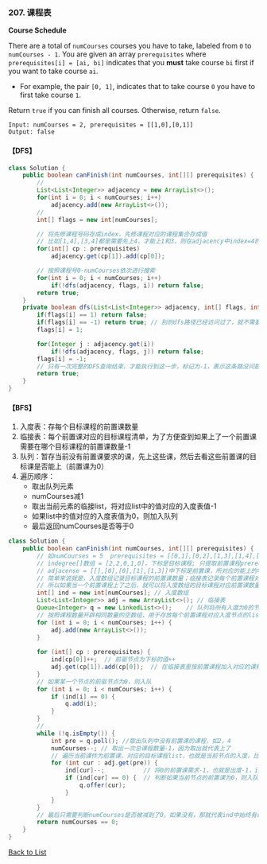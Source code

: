 ### 207. 课程表

**Course Schedule**

There are a total of `numCourses` courses you have to take, labeled from `0` to `numCourses - 1`. You are given an array `prerequisites` where `prerequisites[i] = [ai, bi]` indicates that you **must** take course `bi` first if you want to take course `ai`.

- For example, the pair `[0, 1]`, indicates that to take course `0` you have to first take course `1`.

Return `true` if you can finish all courses. Otherwise, return `false`.

```
Input: numCourses = 2, prerequisites = [[1,0],[0,1]]
Output: false
```



#### 【DFS】



```java
class Solution {
    public boolean canFinish(int numCourses, int[][] prerequisites) {
        // 
        List<List<Integer>> adjacency = new ArrayList<>();
        for(int i = 0; i < numCourses; i++)
            adjacency.add(new ArrayList<>());
        // 
        int[] flags = new int[numCourses];

        // 将先修课程号码存成index，先修课程对应的课程集合存成值
        // 比如[1,4],[3,4]都是需要先上4，才能上1和3，则在adjacency中index=4的值存为[1,3]
        for(int[] cp : prerequisites)
            adjacency.get(cp[1]).add(cp[0]);

        // 按照课程号0-numCourses依次进行搜索
        for(int i = 0; i < numCourses; i++)
            if(!dfs(adjacency, flags, i)) return false;
        return true;
    }
    private boolean dfs(List<List<Integer>> adjacency, int[] flags, int i) {
        if(flags[i] == 1) return false;
        if(flags[i] == -1) return true; // 别的dfs路径已经访问过了，就不需要访问了
        flags[i] = 1; 

        for(Integer j : adjacency.get(i))
            if(!dfs(adjacency, flags, j)) return false;
        flags[i] = -1;
        // 只有一次完整的DFS查询结束，才能执行到这一步，标记为-1，表示这条路没问题，再遇到不需要遍历了
        return true;
    }
}
```







#### 【BFS】

1. 入度表：存每个目标课程的前置课数量
2. 临接表：每个前置课对应的目标课程清单，为了方便查到如果上了一个前置课需要在哪个目标课程的前置课数量-1
3. 队列：暂存当前没有前置课要求的课，先上这些课，然后去看这些前置课的目标课是否能上（前置课为0）
4. 遍历顺序：
   - 取出队列元素
   - numCourses减1
   - 取出当前元素的临接list，将对应list中的值对应的入度表值-1
   - 如果list中的值对应的入度表值为0，则加入队列
   - 最后返回numCourses是否等于0

```java
class Solution {
    public boolean canFinish(int numCourses, int[][] prerequisites) {
        // 如numCourses = 5  prerequisites = [[0,1],[0,2],[1,3],[1,4],[3,4]]
        // indegree[]数组 = [2,2,0,1,0]，下标是目标课程; 只提取前置课程prerequisites中每个数组的第一个值作为下标出现的次数，比如[0,1][0,2]的0一共出现了2次，说明0这个课程有2门前置课。
        // adjacense = [[],[0],[0],[1],[1,3]]中下标是前置课，所对应的能上的哪门课；比如下标为1的课，如果上了1，那么0的前置课就少了一门；
        // 简单来说就是，入度数组记录目标课程的前置课数量；临接表记录每个前置课程对应的目标课程；
        // 所以如果当一个前置课程上了之后，就可以将入度数组的目标课程对应前置课数量-1，如果减到为-1，则说明这门课前置课已经上完，加入队列
        int[] ind = new int[numCourses]; // 入度数组
        List<List<Integer>> adj = new ArrayList<>(); // 临接表
        Queue<Integer> q = new LinkedList<>();    // 队列将所有入度为0的节点入队
        // 按照课程数量开辟相同数量的空数组，用于存放每个前置课程对应入度节点的list
        for (int i = 0; i < numCourses; i++) {
            adj.add(new ArrayList<>());
        }
        
        for (int[] cp : prerequisites) {
            ind[cp[0]]++;  // 前驱节点为下标的值++
            adj.get(cp[1]).add(cp[0]);  // 在临接表里按前置课程加入对应的课程列表
        }
        // 如果某一个节点的前驱节点为0，则入队
        for (int i = 0; i < numCourses; i++) {
            if (ind[i] == 0) {
                q.add(i);
            }
        }
        // 
        while (!q.isEmpty()) {
            int pre = q.poll(); //取出队列中没有前置课的课程，如2，4
            numCourses--; // 取出一次总课程数量-1，因为取出就代表上了
            // 遍历当前课作为前置课，对应的目标课程list，也就是当前节点的入度，比如2对应ind入度课程[0]，cur为0课程节点
            for (int cur : adj.get(pre)) {
                ind[cur]--;           // 将0的前置课需求-1，也就是出度-1，indegree中下标0对应的值变为1
                if (ind[cur] == 0) {  // 判断如果当前节点的前置课为0，则入队列，如果没有就进行下一轮队列查询
                    q.offer(cur);
                }
            }
        }
        // 最后只需要判断numCourses是否被减到了0，如果没有，那就代表ind中始终有课程有前置课，进入了环
        return numCourses == 0;
    }
}
```





[Back to List](https://github.com/xiaoshuzhao/leetcode-notes-java/blob/main/%E6%95%B0%E6%8D%AE%E7%BB%93%E6%9E%84/%E5%9B%BE/Graph%20List.md)
